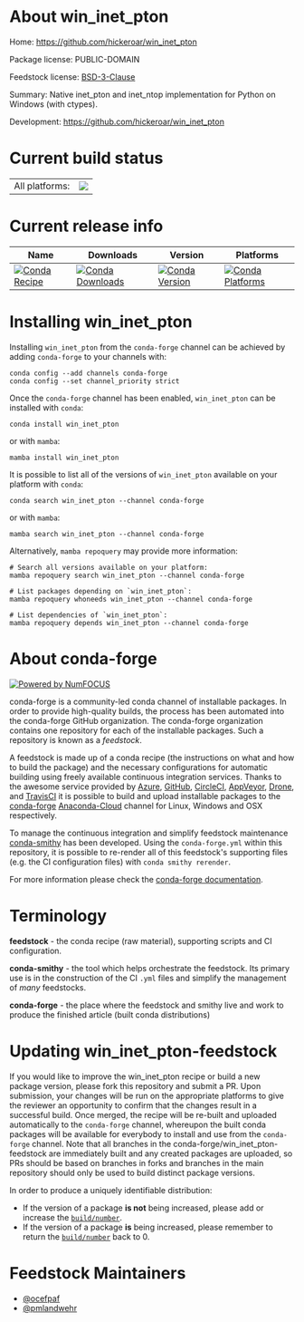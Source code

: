 About win_inet_pton
===================

Home: https://github.com/hickeroar/win_inet_pton

Package license: PUBLIC-DOMAIN

Feedstock license: [BSD-3-Clause](https://github.com/conda-forge/win_inet_pton-feedstock/blob/main/LICENSE.txt)

Summary: Native inet_pton and inet_ntop implementation for Python on Windows (with ctypes).

Development: https://github.com/hickeroar/win_inet_pton

Current build status
====================


<table><tr><td>All platforms:</td>
    <td>
      <a href="https://dev.azure.com/conda-forge/feedstock-builds/_build/latest?definitionId=2138&branchName=main">
        <img src="https://dev.azure.com/conda-forge/feedstock-builds/_apis/build/status/win_inet_pton-feedstock?branchName=main">
      </a>
    </td>
  </tr>
</table>

Current release info
====================

| Name | Downloads | Version | Platforms |
| --- | --- | --- | --- |
| [![Conda Recipe](https://img.shields.io/badge/recipe-win_inet_pton-green.svg)](https://anaconda.org/conda-forge/win_inet_pton) | [![Conda Downloads](https://img.shields.io/conda/dn/conda-forge/win_inet_pton.svg)](https://anaconda.org/conda-forge/win_inet_pton) | [![Conda Version](https://img.shields.io/conda/vn/conda-forge/win_inet_pton.svg)](https://anaconda.org/conda-forge/win_inet_pton) | [![Conda Platforms](https://img.shields.io/conda/pn/conda-forge/win_inet_pton.svg)](https://anaconda.org/conda-forge/win_inet_pton) |

Installing win_inet_pton
========================

Installing `win_inet_pton` from the `conda-forge` channel can be achieved by adding `conda-forge` to your channels with:

```
conda config --add channels conda-forge
conda config --set channel_priority strict
```

Once the `conda-forge` channel has been enabled, `win_inet_pton` can be installed with `conda`:

```
conda install win_inet_pton
```

or with `mamba`:

```
mamba install win_inet_pton
```

It is possible to list all of the versions of `win_inet_pton` available on your platform with `conda`:

```
conda search win_inet_pton --channel conda-forge
```

or with `mamba`:

```
mamba search win_inet_pton --channel conda-forge
```

Alternatively, `mamba repoquery` may provide more information:

```
# Search all versions available on your platform:
mamba repoquery search win_inet_pton --channel conda-forge

# List packages depending on `win_inet_pton`:
mamba repoquery whoneeds win_inet_pton --channel conda-forge

# List dependencies of `win_inet_pton`:
mamba repoquery depends win_inet_pton --channel conda-forge
```


About conda-forge
=================

[![Powered by
NumFOCUS](https://img.shields.io/badge/powered%20by-NumFOCUS-orange.svg?style=flat&colorA=E1523D&colorB=007D8A)](https://numfocus.org)

conda-forge is a community-led conda channel of installable packages.
In order to provide high-quality builds, the process has been automated into the
conda-forge GitHub organization. The conda-forge organization contains one repository
for each of the installable packages. Such a repository is known as a *feedstock*.

A feedstock is made up of a conda recipe (the instructions on what and how to build
the package) and the necessary configurations for automatic building using freely
available continuous integration services. Thanks to the awesome service provided by
[Azure](https://azure.microsoft.com/en-us/services/devops/), [GitHub](https://github.com/),
[CircleCI](https://circleci.com/), [AppVeyor](https://www.appveyor.com/),
[Drone](https://cloud.drone.io/welcome), and [TravisCI](https://travis-ci.com/)
it is possible to build and upload installable packages to the
[conda-forge](https://anaconda.org/conda-forge) [Anaconda-Cloud](https://anaconda.org/)
channel for Linux, Windows and OSX respectively.

To manage the continuous integration and simplify feedstock maintenance
[conda-smithy](https://github.com/conda-forge/conda-smithy) has been developed.
Using the ``conda-forge.yml`` within this repository, it is possible to re-render all of
this feedstock's supporting files (e.g. the CI configuration files) with ``conda smithy rerender``.

For more information please check the [conda-forge documentation](https://conda-forge.org/docs/).

Terminology
===========

**feedstock** - the conda recipe (raw material), supporting scripts and CI configuration.

**conda-smithy** - the tool which helps orchestrate the feedstock.
                   Its primary use is in the construction of the CI ``.yml`` files
                   and simplify the management of *many* feedstocks.

**conda-forge** - the place where the feedstock and smithy live and work to
                  produce the finished article (built conda distributions)


Updating win_inet_pton-feedstock
================================

If you would like to improve the win_inet_pton recipe or build a new
package version, please fork this repository and submit a PR. Upon submission,
your changes will be run on the appropriate platforms to give the reviewer an
opportunity to confirm that the changes result in a successful build. Once
merged, the recipe will be re-built and uploaded automatically to the
`conda-forge` channel, whereupon the built conda packages will be available for
everybody to install and use from the `conda-forge` channel.
Note that all branches in the conda-forge/win_inet_pton-feedstock are
immediately built and any created packages are uploaded, so PRs should be based
on branches in forks and branches in the main repository should only be used to
build distinct package versions.

In order to produce a uniquely identifiable distribution:
 * If the version of a package **is not** being increased, please add or increase
   the [``build/number``](https://docs.conda.io/projects/conda-build/en/latest/resources/define-metadata.html#build-number-and-string).
 * If the version of a package **is** being increased, please remember to return
   the [``build/number``](https://docs.conda.io/projects/conda-build/en/latest/resources/define-metadata.html#build-number-and-string)
   back to 0.

Feedstock Maintainers
=====================

* [@ocefpaf](https://github.com/ocefpaf/)
* [@pmlandwehr](https://github.com/pmlandwehr/)

